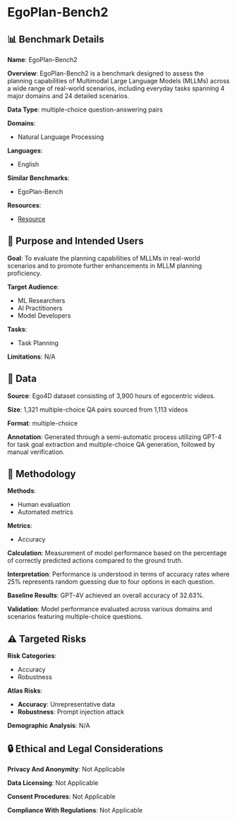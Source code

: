 # EgoPlan-Bench2

## 📊 Benchmark Details

**Name**: EgoPlan-Bench2

**Overview**: EgoPlan-Bench2 is a benchmark designed to assess the planning capabilities of Multimodal Large Language Models (MLLMs) across a wide range of real-world scenarios, including everyday tasks spanning 4 major domains and 24 detailed scenarios.

**Data Type**: multiple-choice question-answering pairs

**Domains**:
- Natural Language Processing

**Languages**:
- English

**Similar Benchmarks**:
- EgoPlan-Bench

**Resources**:
- [Resource](https://qiulu66.github.io/egoplanbench2/)

## 🎯 Purpose and Intended Users

**Goal**: To evaluate the planning capabilities of MLLMs in real-world scenarios and to promote further enhancements in MLLM planning proficiency.

**Target Audience**:
- ML Researchers
- AI Practitioners
- Model Developers

**Tasks**:
- Task Planning

**Limitations**: N/A

## 💾 Data

**Source**: Ego4D dataset consisting of 3,900 hours of egocentric videos.

**Size**: 1,321 multiple-choice QA pairs sourced from 1,113 videos

**Format**: multiple-choice

**Annotation**: Generated through a semi-automatic process utilizing GPT-4 for task goal extraction and multiple-choice QA generation, followed by manual verification.

## 🔬 Methodology

**Methods**:
- Human evaluation
- Automated metrics

**Metrics**:
- Accuracy

**Calculation**: Measurement of model performance based on the percentage of correctly predicted actions compared to the ground truth.

**Interpretation**: Performance is understood in terms of accuracy rates where 25% represents random guessing due to four options in each question.

**Baseline Results**: GPT-4V achieved an overall accuracy of 32.63%.

**Validation**: Model performance evaluated across various domains and scenarios featuring multiple-choice questions.

## ⚠️ Targeted Risks

**Risk Categories**:
- Accuracy
- Robustness

**Atlas Risks**:
- **Accuracy**: Unrepresentative data
- **Robustness**: Prompt injection attack

**Demographic Analysis**: N/A

## 🔒 Ethical and Legal Considerations

**Privacy And Anonymity**: Not Applicable

**Data Licensing**: Not Applicable

**Consent Procedures**: Not Applicable

**Compliance With Regulations**: Not Applicable
